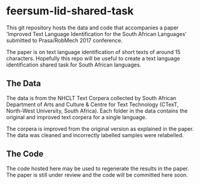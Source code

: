 # feersum-lid-shared-task
This git repository hosts the data and code that accompanies a paper 'Improved Text Language Identification for the South African Languages'
submitted to Prasa/RobMech 2017 conference.

The paper is on text language identification of short texts of around 15 characters. Hopefully this repo will be useful to create a text language
identification shared task for South African languages.

## The Data
The data is from the NHCLT Text Corpera collected by South African Department of Arts and Culture & Centre for Text Technology (CTexT,
North-West University, South Africa). Each folder in the data contains the original and improved text corpera for a single language.

The corpera is improved from the original version as explained in the paper. The data was cleaned and incorrectly labelled samples were
relabelled.

## The Code
The code hosted here may be used to regenerate the results in the paper. The paper is still under review and the code will be committed here soon.
